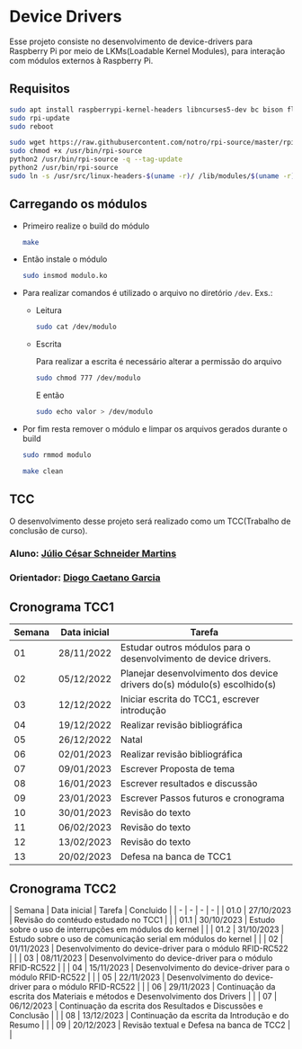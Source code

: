 # Device Drivers

Esse projeto consiste no desenvolvimento de device-drivers para Raspberry Pi por meio de LKMs(Loadable Kernel Modules), para interação com módulos externos à Raspberry Pi.

## Requisitos

```bash
sudo apt install raspberrypi-kernel-headers libncurses5-dev bc bison flex libssl-dev python2 rpi-update
sudo rpi-update
sudo reboot
```

```bash
sudo wget https://raw.githubusercontent.com/notro/rpi-source/master/rpi-source -O /usr/bin/rpi-source
sudo chmod +x /usr/bin/rpi-source
python2 /usr/bin/rpi-source -q --tag-update
python2 /usr/bin/rpi-source
sudo ln -s /usr/src/linux-headers-$(uname -r)/ /lib/modules/$(uname -r)/build
```

## Carregando os módulos

* Primeiro realize o build do módulo

    ```bash
    make
    ```

* Então instale o módulo

    ```bash
    sudo insmod modulo.ko
    ```

* Para realizar comandos é utilizado
 o arquivo no diretório `/dev`. Exs.:
  * Leitura

    ```bash
    sudo cat /dev/modulo
    ```
  * Escrita

    Para realizar a escrita é necessário alterar a permissão do arquivo

    ```bash
    sudo chmod 777 /dev/modulo
    ```

    E então

    ```bash
    sudo echo valor > /dev/modulo
    ```
* Por fim resta remover o módulo e limpar os arquivos gerados durante o build

    ```bash
    sudo rmmod modulo
    ```

    ```bash
    make clean
    ```

## TCC

O desenvolvimento desse projeto será realizado como um TCC(Trabalho de conclusão de curso).

### Aluno: [Júlio César Schneider Martins](https://github.com/jschneiderm98)
### Orientador: [Diogo Caetano Garcia](https://github.com/DiogoCaetanoGarcia)

## Cronograma TCC1

| Semana | Data inicial | Tarefa |
| - | - | - |
| 01 | 28/11/2022 | Estudar outros módulos para o desenvolvimento de device drivers. |
| 02 | 05/12/2022 | Planejar desenvolvimento dos device drivers do(s) módulo(s) escolhido(s)  |
| 03 | 12/12/2022 | Iniciar escrita do TCC1, escrever introdução |
| 04 | 19/12/2022 | Realizar revisão bibliográfica |
| 05 | 26/12/2022 | Natal |
| 06 | 02/01/2023 | Realizar revisão bibliográfica |
| 07 | 09/01/2023 | Escrever Proposta de tema |
| 08 | 16/01/2023 | Escrever resultados e discussão |
| 09 | 23/01/2023 | Escrever Passos futuros e cronograma |
| 10 | 30/01/2023 | Revisão do texto |
| 11 | 06/02/2023 | Revisão do texto |
| 12 | 13/02/2023 | Revisão do texto |
| 13 | 20/02/2023 | Defesa na banca de TCC1 |

## Cronograma TCC2
[//]: # (:heavy_check_mark:)
| Semana | Data inicial | Tarefa | Concluido |
| - | - | - | - |
| 01.0 | 27/10/2023 | Revisão do contéudo estudado no TCC1 |   |
| 01.1 | 30/10/2023 | Estudo sobre o uso de interrupções em módulos do kernel |  |
| 01.2 | 31/10/2023 | Estudo sobre o uso de comunicação serial em módulos do kernel |  |
| 02 | 01/11/2023 | Desenvolvimento do device-driver para o módulo RFID-RC522 |  |
| 03 | 08/11/2023 | Desenvolvimento do device-driver para o módulo RFID-RC522 |  |
| 04 | 15/11/2023 | Desenvolvimento do device-driver para o módulo RFID-RC522 |  |
| 05 | 22/11/2023 | Desenvolvimento do device-driver para o módulo RFID-RC522 |  |
| 06 | 29/11/2023 | Continuação da escrita dos Materiais e métodos e Desenvolvimento dos Drivers |  |
| 07 | 06/12/2023 | Continuação da escrita dos Resultados e Discussões e Conclusão |  |
| 08 | 13/12/2023 | Continuação da escrita da Introdução e do Resumo |  |
| 09 | 20/12/2023 | Revisão textual e Defesa na banca de TCC2 |  |
